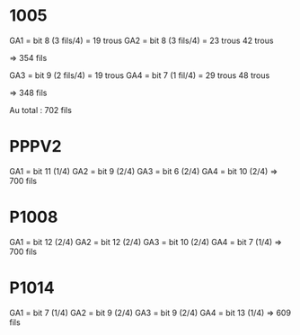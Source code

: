 # 1005
GA1 = bit 8 (3 fils/4) = 19 trous
GA2 = bit 8 (3 fils/4) = 23 trous
42 trous

=> 354 fils

GA3 = bit 9 (2 fils/4) = 19 trous 
GA4 = bit 7 (1 fil/4) = 29 trous
48 trous

=> 348 fils

Au total : 702 fils


# PPPV2
GA1 = bit 11 (1/4)
GA2 = bit 9 (2/4)
GA3 = bit 6 (2/4)
GA4 = bit 10 (2/4)
=> 700 fils

# P1008
GA1 = bit 12 (2/4)
GA2 = bit 12 (2/4)
GA3 = bit 10 (2/4)
GA4 = bit 7 (1/4)
=> 700 fils

# P1014
GA1 = bit 7 (1/4)
GA2 = bit 9 (2/4)
GA3 = bit 9 (2/4)
GA4 = bit 13 (1/4)
=> 609 fils

